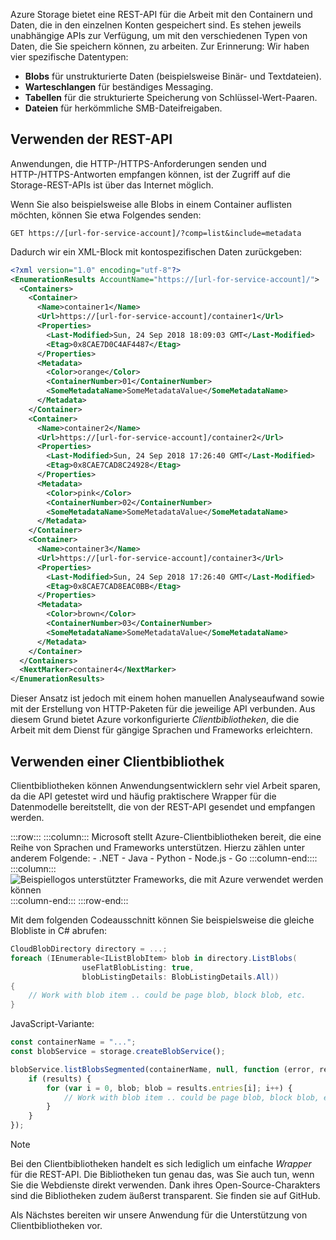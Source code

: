 Azure Storage bietet eine REST-API für die Arbeit mit den Containern und Daten, die in den einzelnen Konten gespeichert sind. Es stehen jeweils unabhängige APIs zur Verfügung, um mit den verschiedenen Typen von Daten, die Sie speichern können, zu arbeiten. Zur Erinnerung: Wir haben vier spezifische Datentypen:

- **Blobs** für unstrukturierte Daten (beispielsweise Binär- und Textdateien).
- **Warteschlangen** für beständiges Messaging.
- **Tabellen** für die strukturierte Speicherung von Schlüssel-Wert-Paaren.
- **Dateien** für herkömmliche SMB-Dateifreigaben.

## <a name="using-the-rest-api"></a>Verwenden der REST-API

Anwendungen, die HTTP-/HTTPS-Anforderungen senden und HTTP-/HTTPS-Antworten empfangen können, ist der Zugriff auf die Storage-REST-APIs ist über das Internet möglich.

Wenn Sie also beispielsweise alle Blobs in einem Container auflisten möchten, können Sie etwa Folgendes senden:

```http
GET https://[url-for-service-account]/?comp=list&include=metadata
```

Dadurch wir ein XML-Block mit kontospezifischen Daten zurückgeben:

```xml
<?xml version="1.0" encoding="utf-8"?>  
<EnumerationResults AccountName="https://[url-for-service-account]/">  
  <Containers>  
    <Container>  
      <Name>container1</Name>  
      <Url>https://[url-for-service-account]/container1</Url>  
      <Properties>  
        <Last-Modified>Sun, 24 Sep 2018 18:09:03 GMT</Last-Modified>  
        <Etag>0x8CAE7D0C4AF4487</Etag>  
      </Properties>  
      <Metadata>  
        <Color>orange</Color>  
        <ContainerNumber>01</ContainerNumber>  
        <SomeMetadataName>SomeMetadataValue</SomeMetadataName>  
      </Metadata>  
    </Container>  
    <Container>  
      <Name>container2</Name>  
      <Url>https://[url-for-service-account]/container2</Url>  
      <Properties>  
        <Last-Modified>Sun, 24 Sep 2018 17:26:40 GMT</Last-Modified>  
        <Etag>0x8CAE7CAD8C24928</Etag>  
      </Properties>  
      <Metadata>  
        <Color>pink</Color>  
        <ContainerNumber>02</ContainerNumber>  
        <SomeMetadataName>SomeMetadataValue</SomeMetadataName>  
      </Metadata>  
    </Container>  
    <Container>  
      <Name>container3</Name>  
      <Url>https://[url-for-service-account]/container3</Url>  
      <Properties>  
        <Last-Modified>Sun, 24 Sep 2018 17:26:40 GMT</Last-Modified>  
        <Etag>0x8CAE7CAD8EAC0BB</Etag>  
      </Properties>  
      <Metadata>  
        <Color>brown</Color>  
        <ContainerNumber>03</ContainerNumber>  
        <SomeMetadataName>SomeMetadataValue</SomeMetadataName>  
      </Metadata>  
    </Container>  
  </Containers>  
  <NextMarker>container4</NextMarker>  
</EnumerationResults>  
```

Dieser Ansatz ist jedoch mit einem hohen manuellen Analyseaufwand sowie mit der Erstellung von HTTP-Paketen für die jeweilige API verbunden. Aus diesem Grund bietet Azure vorkonfigurierte _Clientbibliotheken_, die die Arbeit mit dem Dienst für gängige Sprachen und Frameworks erleichtern.

## <a name="using-a-client-library"></a>Verwenden einer Clientbibliothek

Clientbibliotheken können Anwendungsentwicklern sehr viel Arbeit sparen, da die API getestet wird und häufig praktischere Wrapper für die Datenmodelle bereitstellt, die von der REST-API gesendet und empfangen werden.

:::row:::
    :::column:::
        Microsoft stellt Azure-Clientbibliotheken bereit, die eine Reihe von Sprachen und Frameworks unterstützen. Hierzu zählen unter anderem Folgende: - .NET - Java - Python - Node.js - Go :::column-end:::: :::column:::
        <br> ![Beispiellogos unterstützter Frameworks, die mit Azure verwendet werden können](../media/4-common-tools.png) 
    :::column-end:::
:::row-end:::

Mit dem folgenden Codeausschnitt können Sie beispielsweise die gleiche Blobliste in C# abrufen:

```csharp
CloudBlobDirectory directory = ...;
foreach (IEnumerable<IListBlobItem> blob in directory.ListBlobs(
                useFlatBlobListing: true,
                blobListingDetails: BlobListingDetails.All))
{
    // Work with blob item .. could be page blob, block blob, etc.
}
```

JavaScript-Variante:

```javascript
const containerName = "...";
const blobService = storage.createBlobService();

blobService.listBlobsSegmented(containerName, null, function (error, results) {
    if (results) {
        for (var i = 0, blob; blob = results.entries[i]; i++) {
            // Work with blob item .. could be page blob, block blob, etc.
        }
    }
});
```

> [!NOTE]
> Bei den Clientbibliotheken handelt es sich lediglich um einfache _Wrapper_ für die REST-API. Die Bibliotheken tun genau das, was Sie auch tun, wenn Sie die Webdienste direkt verwenden. Dank ihres Open-Source-Charakters sind die Bibliotheken zudem äußerst transparent. Sie finden sie auf GitHub.

Als Nächstes bereiten wir unsere Anwendung für die Unterstützung von Clientbibliotheken vor.